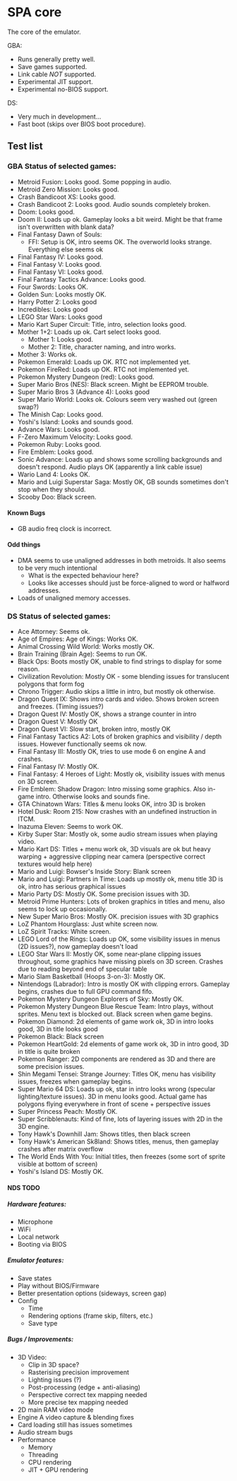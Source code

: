# SPA core
The core of the emulator.

GBA:
- Runs generally pretty well.
- Save games supported.
- Link cable _NOT_ supported.
- Experimental JIT support.
- Experimental no-BIOS support.

DS:
- Very much in development...
- Fast boot (skips over BIOS boot procedure).

## Test list

### GBA Status of selected games:
- Metroid Fusion: Looks good. Some popping in audio.
- Metroid Zero Mission: Looks good.
- Crash Bandicoot XS: Looks good.
- Crash Bandicoot 2: Looks good. Audio sounds completely broken.
- Doom: Looks good.
- Doom II: Loads up ok. Gameplay looks a bit weird. Might be that frame isn't overwritten with blank data?
- Final Fantasy Dawn of Souls:
    - FFI: Setup is OK, intro seems OK. The overworld looks strange. Everything else seems ok
- Final Fantasy IV: Looks good.
- Final Fantasy V: Looks good.
- Final Fantasy VI: Looks good.
- Final Fantasy Tactics Advance: Looks good.
- Four Swords: Looks OK.
- Golden Sun: Looks mostly OK.
- Harry Potter 2: Looks good
- Incredibles: Looks good
- LEGO Star Wars: Looks good
- Mario Kart Super Circuit: Title, intro, selection looks good.
- Mother 1+2: Loads up ok. Cart select looks good.
    - Mother 1: Looks good.
    - Mother 2: Title, character naming, and intro works.
- Mother 3: Works ok.
- Pokemon Emerald: Loads up OK. RTC not implemented yet.
- Pokemon FireRed: Loads up OK. RTC not implemented yet.
- Pokemon Mystery Dungeon (red): Looks good.
- Super Mario Bros (NES): Black screen. Might be EEPROM trouble.
- Super Mario Bros 3 (Advance 4): Looks good
- Super Mario World: Looks ok. Colours seem very washed out (green swap?)
- The Minish Cap: Looks good.
- Yoshi's Island: Looks and sounds good.
- Advance Wars: Looks good.
- F-Zero Maximum Velocity: Looks good.
- Pokemon Ruby: Looks good.
- Fire Emblem: Looks good.
- Sonic Advance: Loads up and shows some scrolling backgrounds and doesn't respond. Audio plays OK (apparently a link cable issue)
- Wario Land 4: Looks OK.
- Mario and Luigi Superstar Saga: Mostly OK, GB sounds sometimes don't stop when they should.
- Scooby Doo: Black screen.

#### Known Bugs
- GB audio freq clock is incorrect.

#### Odd things
- DMA seems to use unaligned addresses in both metroids. It also seems to be very much intentional
    - What is the expected behaviour here?
    - Looks like accesses should just be force-aligned to word or halfword addresses.
- Loads of unaligned memory accesses.

### DS Status of selected games:
- Ace Attorney: Seems ok.
- Age of Empires: Age of Kings: Works OK.
- Animal Crossing Wild World: Works mostly OK.
- Brain Training (Brain Age): Seems to run OK.
- Black Ops: Boots mostly OK, unable to find strings to display for some reason.
- Civilization Revolution: Mostly OK - some blending issues for translucent polygons that form fog
- Chrono Trigger: Audio skips a little in intro, but mostly ok otherwise.
- Dragon Quest IX: Shows intro cards and video. Shows broken screen and freezes. (Timing issues?)
- Dragon Quest IV: Mostly OK, shows a strange counter in intro
- Dragon Quest V: Mostly OK
- Dragon Quest VI: Slow start, broken intro, mostly OK
- Final Fantasy Tactics A2: Lots of broken graphics and visibility / depth issues. However functionally seems ok now.
- Final Fantasy III: Mostly OK, tries to use mode 6 on engine A and crashes.
- Final Fantasy IV: Mostly OK.
- Final Fantasy: 4 Heroes of Light: Mostly ok, visibility issues with menus on 3D screen.
- Fire Emblem: Shadow Dragon: Intro missing some graphics. Also in-game intro. Otherwise looks and sounds fine.
- GTA Chinatown Wars: Titles & menu looks OK, intro 3D is broken
- Hotel Dusk: Room 215: Now crashes with an undefined instruction in ITCM.
- Inazuma Eleven: Seems to work OK.
- Kirby Super Star: Mostly ok, some audio stream issues when playing video.
- Mario Kart DS: Titles + menu work ok, 3D visuals are ok but heavy warping + aggressive clipping near camera (perspective correct textures would help here)
- Mario and Luigi: Bowser's Inside Story: Blank screen
- Mario and Luigi: Partners in Time: Loads up mostly ok, menu title 3D is ok, intro has serious graphical issues
- Mario Party DS: Mostly OK. Some precision issues with 3D.
- Metroid Prime Hunters: Lots of broken graphics in titles and menu, also seems to lock up occasionally.
- New Super Mario Bros: Mostly OK. precision issues with 3D graphics
- LoZ Phantom Hourglass: Just white screen now.
- LoZ Spirit Tracks: White screen.
- LEGO Lord of the Rings: Loads up OK, some visibility issues in menus (2D issues?), now gameplay doesn't load
- LEGO Star Wars II: Mostly OK, some near-plane clipping issues throughout, some graphics have missing pixels on 3D screen. Crashes due to reading beyond end of specular table
- Mario Slam Basketball (Hoops 3-on-3): Mostly OK.
- Nintendogs (Labrador): Intro is mostly OK with clipping errors. Gameplay begins, crashes due to full GPU command fifo.
- Pokemon Mystery Dungeon Explorers of Sky: Mostly OK.
- Pokemon Mystery Dungeon Blue Rescue Team: Intro plays, without sprites. Menu text is blocked out. Black screen when game begins.
- Pokemon Diamond: 2d elements of game work ok, 3D in intro looks good, 3D in title looks good
- Pokemon Black: Black screen
- Pokemon HeartGold: 2d elements of game work ok, 3D in intro good, 3D in title is quite broken
- Pokemon Ranger: 2D components are rendered as 3D and there are some precision issues.
- Shin Megami Tensei: Strange Journey: Titles OK, menu has visibility issues, freezes when gameplay begins.
- Super Mario 64 DS: Loads up ok, star in intro looks wrong (specular lighting/texture issues). 3D in menu looks good. Actual game has polygons flying everywhere in front of scene + perspective issues
- Super Princess Peach: Mostly OK.
- Super Scribblenauts: Kind of fine, lots of layering issues with 2D in the 3D engine.
- Tony Hawk's Downhill Jam: Shows titles, then black screen
- Tony Hawk's American Sk8land: Shows titles, menus, then gameplay crashes after matrix overflow
- The World Ends With You: Initial titles, then freezes (some sort of sprite visible at bottom of screen)
- Yoshi's Island DS: Mostly OK.

#### NDS TODO

##### Hardware features:
- Microphone
- WiFi
- Local network
- Booting via BIOS

##### Emulator features:
- Save states
- Play without BIOS/Firmware
- Better presentation options (sideways, screen gap)
- Config
    - Time
    - Rendering options (frame skip, filters, etc.)
    - Save type

##### Bugs / Improvements:
- 3D Video:
    - Clip in 3D space?
    - Rasterising precision improvement
    - Lighting issues (?)
    - Post-processing (edge + anti-aliasing)
    - Perspective correct tex mapping needed
    - More precise tex mapping needed
- 2D main RAM video mode
- Engine A video capture & blending fixes
- Card loading still has issues sometimes
- Audio stream bugs
- Performance
    - Memory
    - Threading
    - CPU rendering
    - JIT + GPU rendering
